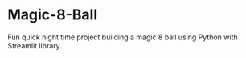 # Magic-8-Ball

Fun quick night time project building a magic 8 ball using Python with Streamlit library.
